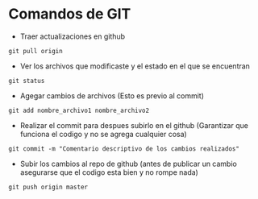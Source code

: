 # Comandos de GIT

* Traer actualizaciones en github
```Console
git pull origin
```

* Ver los archivos que modificaste y el estado en el que se encuentran
```Console
git status
```

* Agegar cambios de archivos (Esto es previo al commit)
```Console
git add nombre_archivo1 nombre_archivo2
```

* Realizar el commit para despues subirlo en el github (Garantizar que funciona el codigo y no se agrega cualquier cosa)
```Console
git commit -m "Comentario descriptivo de los cambios realizados"
```

* Subir los cambios al repo de github (antes de publicar un cambio asegurarse que el codigo esta bien y no rompe nada)
```Console
git push origin master
```
